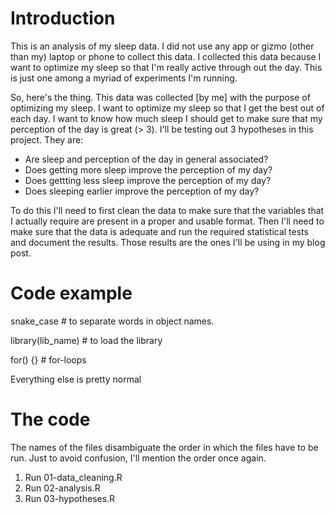 
# Introduction

This is an analysis of my sleep data. I did not use any app or gizmo (other than my)
laptop or phone to collect this data. I collected this data because I want to optimize my sleep so that I'm really active through out the day. This is just one among a myriad of experiments I'm running. 

So, here's the thing. This data was collected [by me] with the purpose of optimizing my sleep. I want to optimize my sleep so that I get the best out of each day. I want to know how much sleep I should get to make sure that my perception of the day is great (> 3). I'll be testing out 3 hypotheses in  this project. They are:
* Are sleep and perception of the day in general associated?
* Does getting more sleep improve the perception of my day?
* Does gettting less sleep improve the perception of my day?
* Does sleeping earlier improve the perception of my day?

To do this I'll need to first clean the data to make sure that the variables that I actually require are present in a proper and usable format.
Then I'll need to make sure that the data is adequate and run the required statistical tests and document the results. Those results are the ones I'll be using in my blog post.

# Code example

snake_case # to separate words in object names. 

library(lib_name) # to load the library

for() {}  # for-loops

Everything else is pretty normal

# The code
The names of the files disambiguate the order in which the files have to be run.
Just to avoid confusion, I'll mention the order once again. 
1. Run 01-data_cleaning.R
2. Run 02-analysis.R
3. Run 03-hypotheses.R
